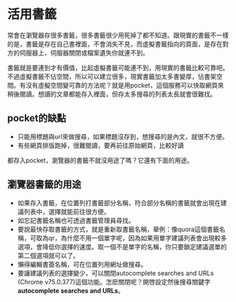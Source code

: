 # 活用書籤

常會在瀏覽器存很多書籤，很多書籤很少用死掉了都不知道。跟現實的書籤不一樣的是，書籤是存在自己書裡面，不會消失不見，而虛擬書籤指向的頁面，是存在對方的伺服器上，伺服器關閉或檔案遺失你就連不到。

書籤就是要連到才有價值，比起虛擬書籤可能連不到，用現實的書籤比較可靠吧。不過虛擬書籤不佔空間，所以可以建立很多，現實書籤加太多書變厚，佔書架空間。有沒有虛擬空間變可靠的方法呢？就是用pocket，這個服務可以快取網頁來稍後閱讀。想讀的文章都能存入裡面，但存太多搜尋的列表太長就會很難找。

## pocket的缺點
- 只能用標題與url來做搜尋，如果標題沒存到，想搜尋的是內文，就很不方便。
- 有些網頁排版跑掉，很難閱讀，要再前往原始網頁，比較好讀

都存入pocket，瀏覽器的書籤不就沒用途了嗎？它還有下面的用途。

## 瀏覽器書籤的用途
- 如果存入書籤，在位置列打書籤部分名稱，符合部分名稱的書籤就會出現在建議列表中，選擇就能前往很方便。
- 如忘記書籤名稱也可透過書籤管理員尋找。
- 要說最快存取書籤的方式，就是重新取書籤名稱，舉例：像quora這個書籤名稱，可取為qr，為什麼不用一個單字呢，因為如果用單字建議列表會出現較多選項，會降低你選擇的速度。取一個不是單字的名稱，你只要鎖定建議選單的第二個選項就可以了。
- 懶得編輯書簽名稱，可在位置列用網址做搜尋。
- 要讓建議列表的選擇變少，可以關閉autocomplete searches and URLs (Chrome v75.0.377)這個功能。怎麽關閉呢？開啓設定然後搜尋關鍵字**autocomplete searches and URLs**。
